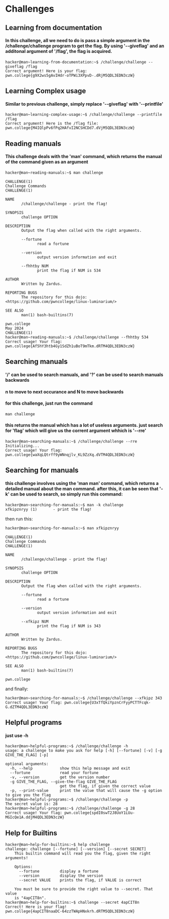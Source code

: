 # Challenges 
## Learning from documentation 
#### In this challenge, all we need to do is pass a simple argument in the /challenge/challenge program to get the flag. By using '--giveflag' and an additonal argument of '/flag', the flag is acquired.
```
hacker@man~learning-from-documentation:~$ /challenge/challenge --giveflag /flag 
Correct argument! Here is your flag:
pwn.college{g9X2ws5gAvIHdr-oTPWi3XPpvD-.dRjM5QDL3EDN3czW}
```
## Learning Complex usage
#### Similar to previous challenge, simply replace '--giveflag' with '--printfile'
```
hacker@man~learning-complex-usage:~$ /challenge/challenge --printfile /flag
Correct argument! Here is the /flag file:
pwn.college{M4IQlpPv6fPq2HAfvI2NCSHCDd7.dVjM5QDL3EDN3czW}
```
## Reading manuals
#### This challenge deals with the 'man' command, which returns the manual of the command given as an argument
```
hacker@man~reading-manuals:~$ man challenge

CHALLENGE(1)                                                                             Challenge Commands                                                                             CHALLENGE(1)

NAME
       /challenge/challenge - print the flag!

SYNOPSIS
       challenge OPTION

DESCRIPTION
       Output the flag when called with the right arguments.

       --fortune
              read a fortune

       --version
              output version information and exit

       --fhhtby NUM
              print the flag if NUM is 534

AUTHOR
       Written by Zardus.

REPORTING BUGS
       The repository for this dojo: <https://github.com/pwncollege/linux-luminarium/>

SEE ALSO
       man(1) bash-builtins(7)

pwn.college                                                                                   May 2024                                                                                  CHALLENGE(1)
hacker@man~reading-manuals:~$ /challenge/challenge --fhhtby 534
Correct usage! Your flag: pwn.college{Af5hY3htb4Gy1SdZh1uBoT9mTkm.dRTM4QDL3EDN3czW}
```
## Searching manuals
#### '/' can be used to search manuals, and '?' can be used to search manuals backwards
#### n to move to next occurance and N to move backwards
#### for this challenge, just run the command
```
man challenge
```
#### this returns the manual which has a lot of useless arguments. just search for 'flag' which will give us the corrent argument whhich is '--rre'
```
hacker@man~searching-manuals:~$ /challenge/challenge --rre
Initializing...
Correct usage! Your flag: pwn.college{waXqLQtrff9yWNnqjlv_KL9ZzXq.dVTM4QDL3EDN3czW}
```
## Searching for manuals
#### this challenge involves using the 'man man' command, which returns a detailed manual about the man command. after this, it can be seen that '-k' can be used to search, so simply run this command:
```
hacker@man~searching-for-manuals:~$ man -k challenge
xfkipznryy (1)       - print the flag!
```
then run this: 
```
hacker@man~searching-for-manuals:~$ man xfkipznryy

CHALLENGE(1)                                                                             Challenge Commands                                                                             CHALLENGE(1)

NAME
       /challenge/challenge - print the flag!

SYNOPSIS
       challenge OPTION

DESCRIPTION
       Output the flag when called with the right arguments.

       --fortune
              read a fortune

       --version
              output version information and exit

       --xfkipz NUM
              print the flag if NUM is 343

AUTHOR
       Written by Zardus.

REPORTING BUGS
       The repository for this dojo: <https://github.com/pwncollege/linux-luminarium/>

SEE ALSO
       man(1) bash-builtins(7)

pwn.college 
```
and finally: 
```
hacker@man~searching-for-manuals:~$ /challenge/challenge --xfkipz 343
Correct usage! Your flag: pwn.college{U3xTfQkiYpznCrFyyPCTTFcqk-G.dZTM4QDL3EDN3czW}
```
## Helpful programs
#### just use -h 
```
hacker@man~helpful-programs:~$ /challenge/challenge -h
usage: a challenge to make you ask for help [-h] [--fortune] [-v] [-g GIVE_THE_FLAG] [-p]

optional arguments:
  -h, --help            show this help message and exit
  --fortune             read your fortune
  -v, --version         get the version number
  -g GIVE_THE_FLAG, --give-the-flag GIVE_THE_FLAG
                        get the flag, if given the correct value
  -p, --print-value     print the value that will cause the -g option to give you the flag
hacker@man~helpful-programs:~$ /challenge/challenge -p
The secret value is: 28
hacker@man~helpful-programs:~$ /challenge/challenge -g 28
Correct usage! Your flag: pwn.college{spdI0swT2J8UoY1LUu-MGIcQe1A.ddjM4QDL3EDN3czW}
```
## Help for Builtins 
```
hacker@man~help-for-builtins:~$ help challenge
challenge: challenge [--fortune] [--version] [--secret SECRET]
    This builtin command will read you the flag, given the right arguments!
    
    Options:
      --fortune         display a fortune
      --version         display the version
      --secret VALUE    prints the flag, if VALUE is correct

    You must be sure to provide the right value to --secret. That value
    is "4apCIT8n".
hacker@man~help-for-builtins:~$ challenge --secret 4apCIT8n
Correct! Here is your flag!
pwn.college{4apCIT8naaDC-64zzTWApHNxkrh.dRTM5QDL3EDN3czW}
```
